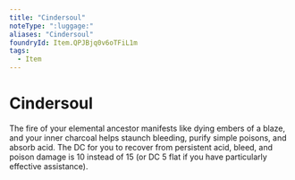 ```yaml
---
title: "Cindersoul"
noteType: ":luggage:"
aliases: "Cindersoul"
foundryId: Item.QPJBjq0v6oTFiL1m
tags:
  - Item
---
```


# Cindersoul

The fire of your elemental ancestor manifests like dying embers of a blaze, and your inner charcoal helps staunch bleeding, purify simple poisons, and absorb acid. The DC for you to recover from persistent acid, bleed, and poison damage is 10 instead of 15 (or DC 5 flat if you have particularly effective assistance).

